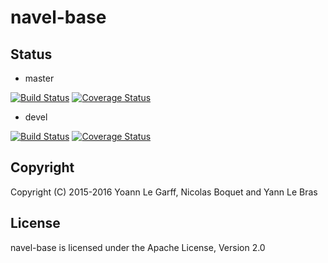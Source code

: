 navel-base
==========

Status
------

- master

[![Build Status](https://travis-ci.org/Navel-IT/navel-base.svg?branch=master)](https://travis-ci.org/Navel-IT/navel-base?branch=master)
[![Coverage Status](https://coveralls.io/repos/github/Navel-IT/navel-base/badge.svg?branch=master)](https://coveralls.io/github/Navel-IT/navel-base?branch=master)

- devel

[![Build Status](https://travis-ci.org/Navel-IT/navel-base.svg?branch=devel)](https://travis-ci.org/Navel-IT/navel-base?branch=devel)
[![Coverage Status](https://coveralls.io/repos/github/Navel-IT/navel-base/badge.svg?branch=devel)](https://coveralls.io/github/Navel-IT/navel-base?branch=devel)

Copyright
---------

Copyright (C) 2015-2016 Yoann Le Garff, Nicolas Boquet and Yann Le Bras

License
-------

navel-base is licensed under the Apache License, Version 2.0
